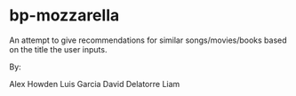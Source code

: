 # bp-mozzarella

An attempt to give recommendations for similar songs/movies/books based on the title the user inputs.

By:

Alex Howden
Luis Garcia
David Delatorre
Liam
